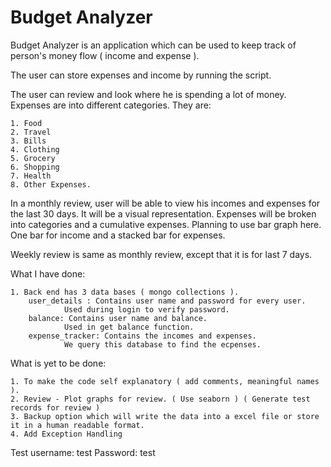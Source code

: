 # Budget Analyzer

Budget Analyzer is an application which can be used to keep track of person's money flow ( income and expense ).

The user can store expenses and income by running the script. 

The user can review and look where he is spending a lot of money.
Expenses are into different categories. They are:

	1. Food
	2. Travel
	3. Bills
	4. Clothing
	5. Grocery
	6. Shopping
	7. Health
	8. Other Expenses.
	
In a monthly review, user will be able to view his incomes and expenses for the last 30 days. 
It will be a visual representation. Expenses will be broken into categories and a cumulative expenses.
Planning to use bar graph here. One bar for income and a stacked bar for expenses.

Weekly review is same as monthly review, except that it is for last 7 days.

What I have done:

	1. Back end has 3 data bases ( mongo collections ).
		user_details : Contains user name and password for every user.
				Used during login to verify password.
		balance: Contains user name and balance.
				Used in get balance function.
		expense_tracker: Contains the incomes and expenses.
				We query this database to find the ecpenses.

What is yet to be done:

	1. To make the code self explanatory ( add comments, meaningful names ).
	2. Review - Plot graphs for review. ( Use seaborn ) ( Generate test records for review )
	3. Backup option which will write the data into a excel file or store it in a human readable format.
	4. Add Exception Handling


Test username:  test
Password:		test
